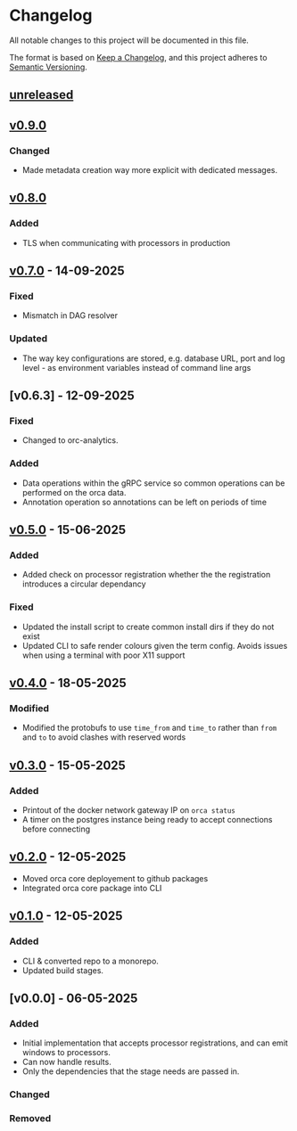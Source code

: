 # Changelog

All notable changes to this project will be documented in this file.

The format is based on [Keep a Changelog](https://keepachangelog.com/en/1.1.0/),
and this project adheres to [Semantic Versioning](https://semver.org/spec/v2.0.0.html).

## [unreleased]

## [v0.9.0]

### Changed

- Made metadata creation way more explicit with dedicated messages.

## [v0.8.0]

### Added

- TLS when communicating with processors in production

## [v0.7.0] - 14-09-2025

### Fixed

- Mismatch in DAG resolver

### Updated

- The way key configurations are stored, e.g. database URL, port and log level - as environment variables instead of command line args

## [v0.6.3] - 12-09-2025

### Fixed 

- Changed to orc-analytics.

### Added

- Data operations within the gRPC service so common operations can be performed on the orca data.
- Annotation operation so annotations can be left on periods of time

## [v0.5.0] - 15-06-2025

### Added

- Added check on processor registration whether the the registration introduces a circular dependancy

### Fixed

- Updated the install script to create common install dirs if they do not exist
- Updated CLI to safe render colours given the term config. Avoids issues when using a terminal with poor X11 support

## [v0.4.0] - 18-05-2025

### Modified

- Modified the protobufs to use `time_from` and `time_to` rather than `from` and `to` to avoid
  clashes with reserved words

## [v0.3.0] - 15-05-2025

### Added

- Printout of the docker network gateway IP on `orca status`
- A timer on the postgres instance being ready to accept connections before connecting

## [v0.2.0] - 12-05-2025

- Moved orca core deployement to github packages
- Integrated orca core package into CLI

## [v0.1.0] - 12-05-2025

### Added

- CLI & converted repo to a monorepo.
- Updated build stages.

## [v0.0.0] - 06-05-2025

### Added

- Initial implementation that accepts processor registrations, and can emit windows to processors.
- Can now handle results.
- Only the dependencies that the stage needs are passed in.

### Changed

### Removed

[unreleased]: https://github.com/orc-analytics/Orca/compare/v0.9.0...HEAD
[v0.9.0]: https://github.com/orc-analytics/Orca/compare/v0.8.0...v0.9.0
[v0.8.0]: https://github.com/orc-analytics/Orca/compare/v0.7.0...v0.8.0
[v0.7.0]: https://github.com/orc-analytics/Orca/compare/v0.6.0...v0.7.0
[v0.6.0]: https://github.com/orc-analytics/Orca/compare/v0.5.0...v0.6.0
[v0.5.0]: https://github.com/orc-analytics/Orca/compare/v0.4.0...v0.5.0
[v0.4.0]: https://github.com/orc-analytics/Orca/compare/v0.3.0...v0.4.0
[v0.3.0]: https://github.com/orc-analytics/Orca/compare/v0.2.0...v0.3.0
[v0.2.0]: https://github.com/orc-analytics/Orca/compare/v0.1.0...v0.2.0
[v0.1.0]: https://github.com/orc-analytics/Orca/compare/v0.0.0...v0.1.0

